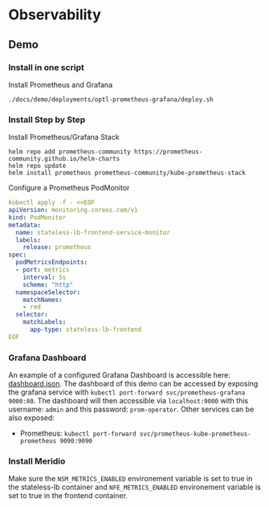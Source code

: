 # Observability

## Demo

### Install in one script

Install Prometheus and Grafana
```
./docs/demo/deployments/optl-prometheus-grafana/deploy.sh
```

### Install Step by Step

Install Prometheus/Grafana Stack
```
helm repo add prometheus-community https://prometheus-community.github.io/helm-charts
helm repo update
helm install prometheus prometheus-community/kube-prometheus-stack
```

Configure a Prometheus PodMonitor
```yaml
kubectl apply -f - <<EOF
apiVersion: monitoring.coreos.com/v1
kind: PodMonitor
metadata:
  name: stateless-lb-frontend-service-monitor
  labels:
    release: prometheus
spec:
  podMetricsEndpoints:
  - port: metrics
    interval: 5s
    scheme: "http"
  namespaceSelector:
    matchNames: 
    - red
  selector:
    matchLabels:
      app-type: stateless-lb-frontend
EOF
```

### Grafana Dashboard

An example of a configured Grafana Dashboard is accessible here: [dashboard.json](dashboard.json).
The dashboard of this demo can be accessed by exposing the grafana service with `kubectl port-forward svc/prometheus-grafana 9000:80`. The dashboard will then accessible via `localhost:9000` with this username: `admin` and this password: `prom-operator`. Other services can be also exposed:
* Prometheus: `kubectl port-forward svc/prometheus-kube-prometheus-prometheus 9090:9090`

### Install Meridio

Make sure the `NSM_METRICS_ENABLED` environement variable is set to true in the stateless-lb container and `NFE_METRICS_ENABLED` environement variable is set to true in the frontend container.
